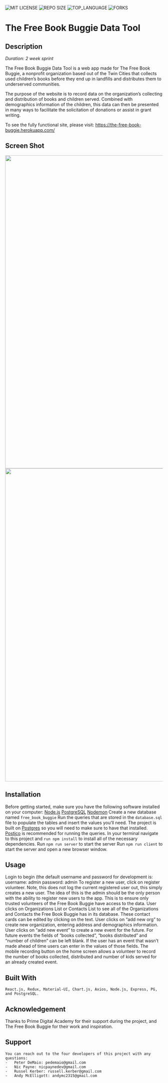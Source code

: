 ![MIT LICENSE](https://img.shields.io/github/license/scottbromander/the_marketplace.svg?style=flat-square)
![REPO SIZE](https://img.shields.io/github/repo-size/scottbromander/the_marketplace.svg?style=flat-square)
![TOP_LANGUAGE](https://img.shields.io/github/languages/top/scottbromander/the_marketplace.svg?style=flat-square)
![FORKS](https://img.shields.io/github/forks/scottbromander/the_marketplace.svg?style=social)


# The Free Book Buggie Data Tool

## Description

_Duration: 2 week sprint_

The Free Book Buggie Data Tool is a web app made for The Free Book Buggie, a nonprofit organization based out of the Twin Cities that collects used children’s books before they end up in landfills and distributes them to underserved communities. 

The purpose of the website is to record data on the organization’s collecting and distribution of books and children served. Combined with demographics information of the children, this data can then be presented in many ways to facilitate the solicitation of donations or assist in grant writing.

To see the fully functional site, please visit: https://the-free-book-buggie.herokuapp.com/

## Screen Shot

<image src="documentation/images/Screen Shot 2020-04-05 at 9.16.27 PM.png" width=1000>
<image src="documentation/images/Screen Shot 2020-04-21 at 11.33.49 AM.png" width=1000>
	
## Installation

Before getting started, make sure you have the following software installed on your computer:
[Node.js](https://nodejs.org/en/)
[PostgreSQL](https://www.postgresql.org/)
[Nodemon](https://nodemon.io/)
Create a new database named `free_book_buggie`
Run the queries that are stored in the `database.sql` file to populate the tables and insert the values you’ll need. The project is built on [Postgres](https://www.postgresql.org/download/) so you will need to make sure to have that installed. [Postico](https://eggerapps.at/postico/) is recommended for running the queries.
In your terminal navigate to this project and `run npm install` to install all of the necessary dependencies.
Run `npm run server` to start the server
Run `npm run client` to start the server and open a new browser window.

## Usage 

Login to begin (the default username and password for development is:
username: admin
password: admin
To register a new user, click on register volunteer. Note, this does not log the current registered user out, this simply creates a new user. The idea of this is the admin should be the only person with the ability to register new users to the app. This is to ensure only trusted volunteers of the Free Book Buggie have access to the data.
User clicks on Organizations List or Contacts List to see all of the Organizations and Contacts the Free Book Buggie has in its database. These contact cards can be edited by clicking on the text. 
User clicks on “add new org” to create new organization, entering address and demographics information. 
User clicks on “add new event” to create a new event for the future. For future events the fields of “books collected”, “books distributed” and “number of children” can be left blank. If the user has an event that wasn’t made ahead of time users can enter in the values of those fields. 
The mobile recording button on the home screen allows a volunteer to record the number of books collected, distributed and number of kids served for an already created event. 

## Built With
	React.js, Redux, Material-UI, Chart.js, Axios, Node.js, Express, PG, and PostgreSQL.

## Acknowledgement
Thanks to Prime Digital Academy for their support during the project, and The Free Book Buggie for their work and inspiration. 

## Support
	You can reach out to the four developers of this project with any questions:
	-	Peter DeMaio: pedemaio@gmail.com
	- 	Nic Payne: nicpaynedev@gmail.com
	- 	Russel Kerber: russell.kerber@gmail.com
	- 	Andy McElligott: andymc2315@gmail.com

